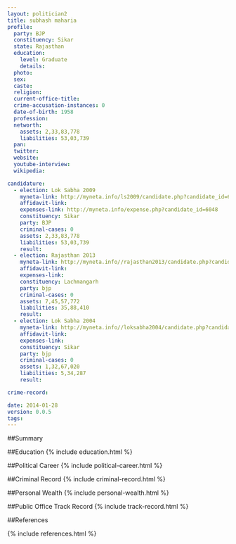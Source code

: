 ```yaml
---
layout: politician2
title: subhash maharia
profile: 
  party: BJP
  constituency: Sikar
  state: Rajasthan
  education: 
    level: Graduate
    details: 
  photo: 
  sex: 
  caste: 
  religion: 
  current-office-title: 
  crime-accusation-instances: 0
  date-of-birth: 1958
  profession: 
  networth: 
    assets: 2,33,83,778
    liabilities: 53,03,739
  pan: 
  twitter: 
  website: 
  youtube-interview: 
  wikipedia: 

candidature: 
  - election: Lok Sabha 2009
    myneta-link: http://myneta.info/ls2009/candidate.php?candidate_id=6048
    affidavit-link: 
    expenses-link: http://myneta.info/expense.php?candidate_id=6048
    constituency: Sikar 
    party: BJP
    criminal-cases: 0
    assets: 2,33,83,778
    liabilities: 53,03,739
    result:  
  - election: Rajasthan 2013
    myneta-link: http://myneta.info//rajasthan2013/candidate.php?candidate_id=261
    affidavit-link: 
    expenses-link: 
    constituency: Lachmangarh 
    party: bjp
    criminal-cases: 0
    assets: 7,45,57,772
    liabilities: 35,88,410
    result:  
  - election: Lok Sabha 2004
    myneta-link: http://myneta.info//loksabha2004/candidate.php?candidate_id=3287
    affidavit-link: 
    expenses-link: 
    constituency: Sikar 
    party: bjp
    criminal-cases: 0
    assets: 1,32,67,020
    liabilities: 5,34,287
    result:  

crime-record: 

date: 2014-01-28
version: 0.0.5
tags: 
---
```

##Summary


##Education
{% include education.html %}


##Political Career
{% include political-career.html %}


##Criminal Record
{% include criminal-record.html %}


##Personal Wealth
{% include personal-wealth.html %}


##Public Office Track Record
{% include track-record.html %}


##References


{% include references.html %}